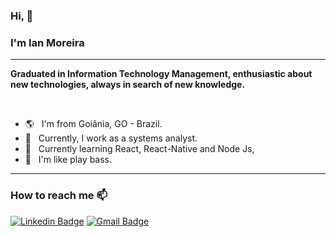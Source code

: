 ### Hi, 👋
### I'm Ian Moreira 
<!--
**moreira-ian/moreira-ian** is a ✨ _special_ ✨ repository because its `README.md` (this file) appears on your GitHub profile.
-->
<hr/>

**Graduated in Information Technology Management, enthusiastic about new technologies, always in search of new knowledge.**

<br/>

- :earth_americas: &nbsp; I'm from Goiânia, GO - Brazil.
- :office: &nbsp; Currently, I work as a systems analyst.
- :rocket: &nbsp; Currently learning React, React-Native and Node Js, 
- :guitar: &nbsp; I'm like play bass.

<hr/>

### How to reach me 📫 

[![Linkedin Badge](https://img.shields.io/badge/-LinkedIn-blue?style=flat-square&logo=Linkedin&logoColor=white&link=https://www.linkedin.com/in/ian-moreira-602741111/)](https://www.linkedin.com/in/ian-moreira-602741111/)
[![Gmail Badge](https://img.shields.io/badge/-Gmail-c14438?style=flat-square&logo=Gmail&logoColor=white&link=mailto:ian00594@gmail.com)](mailto:ian00594@gmail.com)
